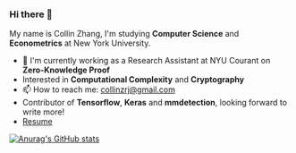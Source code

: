 ### Hi there 👋

My name is Collin Zhang, I'm studying **Computer Science** and **Econometrics** at New York University. 

- 🔭 I'm currently working as a Research Assistant at NYU Courant on **Zero-Knowledge Proof**
- Interested in **Computational Complexity** and **Cryptography**
- 📫 How to reach me: collinzrj@gmail.com
- Contributor of **Tensorflow**, **Keras** and **mmdetection**, looking forward to write more!
- [Resume](https://github.com/collinzrj/collinzrj/blob/main/Ruijie%20Zhang.pdf)

[![Anurag's GitHub stats](https://github-readme-stats.vercel.app/api?username=collinzrj)](https://github.com/anuraghazra/github-readme-stats)
